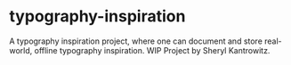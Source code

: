 # typography-inspiration
A typography inspiration project, where one can document and store real-world, offline typography inspiration. 
WIP Project by Sheryl Kantrowitz. 
